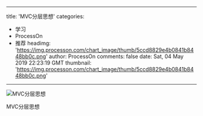 
---
title: 'MVC分层思想'
categories: 
 - 学习
 - ProcessOn
 - 推荐
headimg: 'https://img.processon.com/chart_image/thumb/5ccd8829e4b0841b8448bb0c.png'
author: ProcessOn
comments: false
date: Sat, 04 May 2019 22:23:19 GMT
thumbnail: 'https://img.processon.com/chart_image/thumb/5ccd8829e4b0841b8448bb0c.png'
---

<div>   
<img class="thumb" alt="MVC分层思想" src="https://img.processon.com/chart_image/thumb/5ccd8829e4b0841b8448bb0c.png" referrerpolicy="no-referrer">
<p>MVC分层思想</p>  
</div>
            